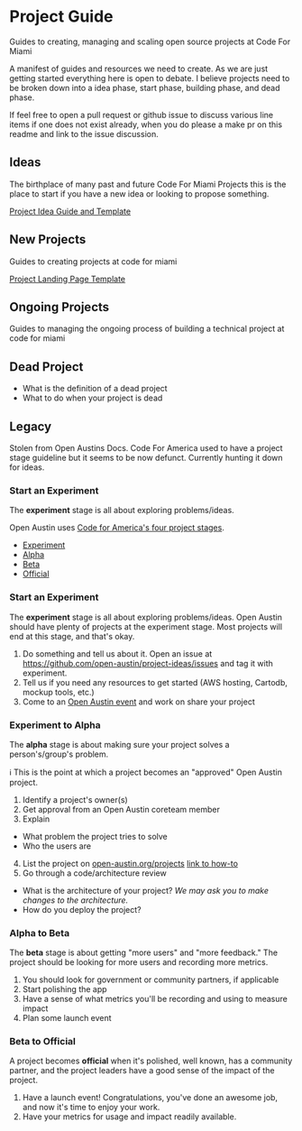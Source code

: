 # Project Guide
Guides to creating, managing and scaling open source projects at Code For Miami

A manifest of guides and resources we need to create. As we are just getting started everything here is open to debate.
I believe projects need to be broken down into a idea phase, start phase, building phase, and dead phase.

If feel free to open a pull request or github issue to discuss various line items if one does not exist already, when you do please a make pr on this readme and link to the issue discussion.

## Ideas
The birthplace of many past and future Code For Miami Projects
this is the place to start if you have a new idea or looking to propose something.

[Project Idea Guide and Template](https://github.com/Code-for-Miami/project-ideas)


## New Projects
Guides to creating projects at code for miami

[Project Landing Page Template](https://github.com/Code-for-Miami/project-landing-page-template)

## Ongoing Projects
Guides to managing the ongoing process of building a technical project at code for miami

## Dead Project

- What is the definition of a dead project
- What to do when your project is dead

## Legacy
 
Stolen from Open Austins Docs. Code For America used to have a project stage guideline but it seems to be now defunct. Currently hunting it down for ideas.

### Start an **Experiment**

The **experiment** stage is all about exploring problems/ideas.

Open Austin uses [Code for America's four project stages](https://www.codeforamerica.org/brigade/projects/stages).

- [Experiment](https://www.codeforamerica.org/brigade/projects/stages#experiment)
- [Alpha](https://www.codeforamerica.org/brigade/projects/stages#alpha)
- [Beta](https://www.codeforamerica.org/brigade/projects/stages#beta)
- [Official](https://www.codeforamerica.org/brigade/projects/stages#official)

### Start an **Experiment**

The **experiment** stage is all about exploring problems/ideas. Open Austin should have plenty of projects at the experiment stage. Most projects will end at this stage, and that's okay.

1. Do something and tell us about it. Open an issue at https://github.com/open-austin/project-ideas/issues and tag it with experiment.
2. Tell us if you need any resources to get started (AWS hosting, Cartodb, mockup tools, etc.)
3. Come to an [Open Austin event](/events) and work on share your project

### Experiment to **Alpha**

The **alpha** stage is about making sure your project solves a person's/group's problem.

:information_source:  This is the point at which a project becomes an "approved" Open Austin project.

1. Identify a project's owner(s)
2. Get approval from an Open Austin coreteam member
3. Explain
  - What problem the project tries to solve
  - Who the users are
4. List the project on [open-austin.org/projects](https://open-austin.org/projects) [link to how-to](https://github.com/open-austin/open-austin.github.io/wiki/How-to-Add-a-Project-Page)
5. Go through a code/architecture review
  - What is the architecture of your project? _We may ask you to make changes to the architecture._
  - How do you deploy the project?

### Alpha to **Beta**
 
The **beta** stage is about getting "more users" and "more feedback." The project should be looking for more users and recording more metrics.

1. You should look for government or community partners, if applicable
2. Start polishing the app
3. Have a sense of what metrics you'll be recording and using to measure impact
4. Plan some launch event

### Beta to **Official**

A project becomes **official** when it's polished, well known, has a community partner, and the project leaders have a good sense of the impact of the project. 

1. Have a launch event! Congratulations, you've done an awesome job, and now it's time to enjoy your work.
2. Have your metrics for usage and impact readily available.
